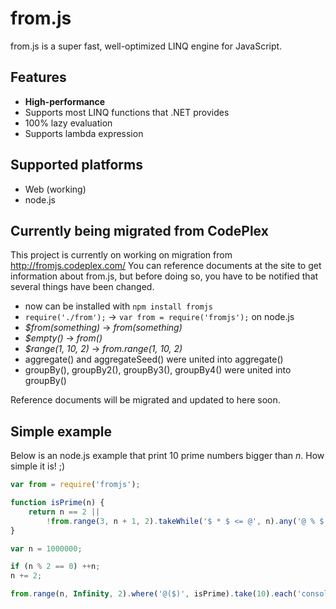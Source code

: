 # from.js
from.js is a super fast, well-optimized LINQ engine for JavaScript.

## Features
* **High-performance**
* Supports most LINQ functions that .NET provides
* 100% lazy evaluation
* Supports lambda expression

## Supported platforms
* Web (working)
* node.js

## Currently being migrated from CodePlex
This project is currently on working on migration from http://fromjs.codeplex.com/
You can reference documents at the site to get information about from.js, but before doing so, you have to be notified that several things have been changed.

* now can be installed with `npm install fromjs`
* `require('./from');` → `var from = require('fromjs');` on node.js
* *$from(something)* → *from(something)*
* *$empty()* → *from()*
* *$range(1, 10, 2)* → *from.range(1, 10, 2)*
* aggregate() and aggregateSeed() were united into aggregate()
* groupBy(), groupBy2(), groupBy3(), groupBy4() were united into groupBy()

Reference documents will be migrated and updated to here soon.

## Simple example

Below is an node.js example that print 10 prime numbers bigger than *n*. How simple it is! ;)

```javascript
var from = require('fromjs');

function isPrime(n) {
    return n == 2 ||
        !from.range(3, n + 1, 2).takeWhile('$ * $ <= @', n).any('@ % $ == 0', n);
}

var n = 1000000;

if (n % 2 == 0) ++n;
n += 2;

from.range(n, Infinity, 2).where('@($)', isPrime).take(10).each('console.log($)');
```
